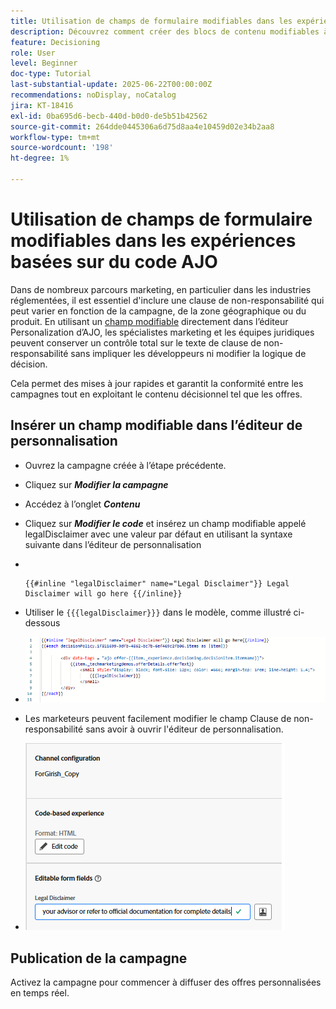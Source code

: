 ```yaml
---
title: Utilisation de champs de formulaire modifiables dans les expériences basées sur du code AJO
description: Découvrez comment créer des blocs de contenu modifiables à l’aide de champs de formulaire intégrés dans les modèles d’expérience basés sur du code Adobe Journey Optimizer afin d’offrir aux marketeurs un contenu de campagne dynamique et réutilisable.
feature: Decisioning
role: User
level: Beginner
doc-type: Tutorial
last-substantial-update: 2025-06-22T00:00:00Z
recommendations: noDisplay, noCatalog
jira: KT-18416
exl-id: 0ba695d6-becb-440d-b0d0-de5b51b42562
source-git-commit: 264dde0445306a6d75d8aa4e10459d02e34b2aa8
workflow-type: tm+mt
source-wordcount: '198'
ht-degree: 1%

---
```


# Utilisation de champs de formulaire modifiables dans les expériences basées sur du code AJO

Dans de nombreux parcours marketing, en particulier dans les industries réglementées, il est essentiel d&#39;inclure une clause de non-responsabilité qui peut varier en fonction de la campagne, de la zone géographique ou du produit. En utilisant un [champ modifiable](https://experienceleague.adobe.com/en/docs/journey-optimizer-learn/tutorials/channels/code-based-experience-channel/form-fields-in-code-based-experiences) directement dans l’éditeur Personalization d’AJO, les spécialistes marketing et les équipes juridiques peuvent conserver un contrôle total sur le texte de clause de non-responsabilité sans impliquer les développeurs ni modifier la logique de décision.

Cela permet des mises à jour rapides et garantit la conformité entre les campagnes tout en exploitant le contenu décisionnel tel que les offres.

## Insérer un champ modifiable dans l’éditeur de personnalisation

- Ouvrez la campagne créée à l’étape précédente.
- Cliquez sur _&#x200B;**Modifier la campagne**&#x200B;_
- Accédez à l’onglet _&#x200B;**Contenu**&#x200B;_
- Cliquez sur _&#x200B;**Modifier le code**&#x200B;_ et insérez un champ modifiable appelé legalDisclaimer avec une valeur par défaut en utilisant la syntaxe suivante dans l’éditeur de personnalisation

- &#x200B;
  <pre><code>&#123;&#123;#inline &quot;legalDisclaimer&quot; name=&quot;Legal Disclaimer&quot;&#125;&#125; Legal Disclaimer will go here &#123;&#123;/inline&#125;&#125;</code></pre>

- Utiliser le <code>{{{legalDisclaimer}}}</code> dans le modèle, comme illustré ci-dessous

- ![champs-modifiables](assets/editable-fields.png)

- Les marketeurs peuvent facilement modifier le champ Clause de non-responsabilité sans avoir à ouvrir l&#39;éditeur de personnalisation.
- ![marketeur-champ-modifiable](assets/editable-field-marketer-view.png)



## Publication de la campagne

Activez la campagne pour commencer à diffuser des offres personnalisées en temps réel.
